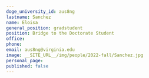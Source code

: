 ```yaml
---
doge_university_id: aus8ng
lastname: Sanchez
name: Eloisa
general_position: gradstudent
position: Bridge to the Doctorate Student
office: 
phone: 
email: aus8ng@virginia.edu
image: __SITE_URL__/img/people/2022-fall/Sanchez.jpg 
personal_page:
published: false
---
```

